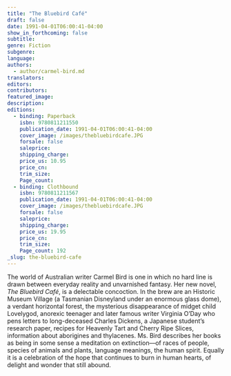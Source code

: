 ```yaml
---
title: "The Bluebird Café"
draft: false
date: 1991-04-01T06:00:41-04:00
show_in_forthcoming: false
subtitle:
genre: Fiction
subgenre:
language:
authors:
  - author/carmel-bird.md
translators:
editors:
contributors:
featured_image:
description:
editions:
  - binding: Paperback
    isbn: 9780811211550
    publication_date: 1991-04-01T06:00:41-04:00
    cover_image: /images/thebluebirdcafe.JPG
    forsale: false
    saleprice:
    shipping_charge:
    price_us: 10.95
    price_cn:
    trim_size:
    Page_count:
  - binding: Clothbound
    isbn: 9780811211567
    publication_date: 1991-04-01T06:00:41-04:00
    cover_image: /images/thebluebirdcafe.JPG
    forsale: false
    saleprice:
    shipping_charge:
    price_us: 19.95
    price_cn:
    trim_size:
    Page_count: 192
_slug: the-bluebird-cafe
---
```


The world of Australian writer Carmel Bird is one in which no hard line is drawn between everyday reality and unvarnished fantasy. Her new novel, _The Bluebird Café_, is a delectable concoction. In the brew are an Historic Museum Village (a Tasmanian Disneyland under an enormous glass dome), a verdant horizontal forest, the mysterious disappearance of midget child Lovelygod, anorexic teenager and later famous writer Virginia O’Day who pens letters to long-deceased Charles Dickens, a Japanese student’s research paper, recipes for Heavenly Tart and Cherry Ripe Slices, information about aborigines and thylacenes. Ms. Bird describes her books as being in some sense a meditation on extinction––of races of people, species of animals and plants, language meanings, the human spirit. Equally it is a celebration of the hope that continues to burn in human hearts, of delight and wonder that still abound.

